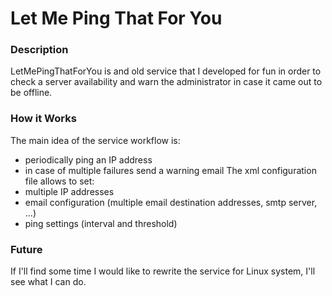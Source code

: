 # Let Me Ping That For You
### Description
LetMePingThatForYou is and old service that I developed for fun in order to check a server availability and warn the administrator in case it came out to be offline.
### How it Works
The main idea of the service workflow is:
* periodically ping an IP address
* in case of multiple failures send a warning email
The xml configuration file allows to set:
* multiple IP addresses
* email configuration (multiple email destination addresses, smtp server, ...)
* ping settings (interval and threshold)
### Future
If I'll find some time I would like to rewrite the service for Linux system, I'll see what I can do.
